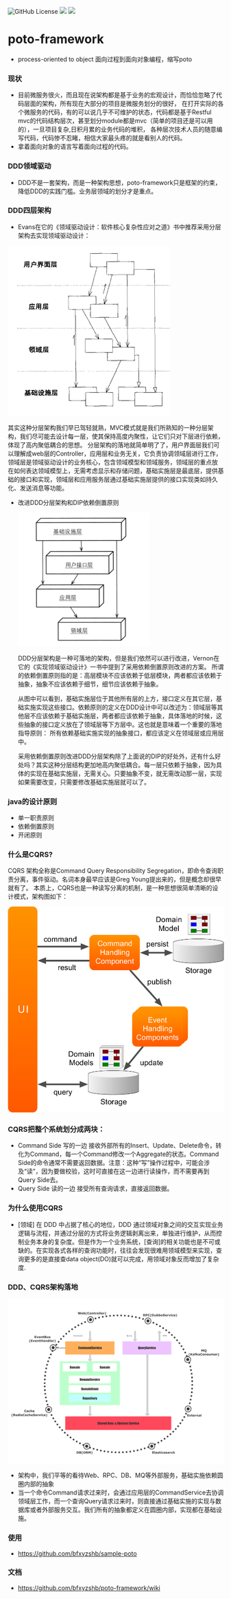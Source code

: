 ![GitHub License](https://img.shields.io/github/license/bfxyzshb/poto-framework)
![](https://badgen.net/github/stars/bfxyzshb/poto-framework)
![](https://badgen.net/github/issues/bfxyzshb/poto-framework)

# poto-framework

- process-oriented to object 面向过程到面向对象编程，缩写poto

### 现状
- 目前微服务很火，而且现在说架构都是基于业务的宏观设计，而恰恰忽略了代码层面的架构，所有现在大部分的项目是微服务划分的很好，
在打开实际的各个微服务的代码，有的可以说几乎不可维护的状态，代码都是基于Restful mvc的代码结构层次，甚至划分module都是mvc（简单的项目还是可以用的），一旦项目复杂,日积月累的业务代码的堆积，
各种层次技术人员的随意编写代码，代码惨不忍睹，相信大家最头疼的就是看别人的代码。
- 拿着面向对象的语言写着面向过程的代码。

### DDD领域驱动
- DDD不是一套架构，而是一种架构思想，poto-framework只是框架的约束，降低DDD的实践门槛。业务层领域的划分才是重点。

### DDD四层架构
- Evans在它的《领域驱动设计：软件核心复杂性应对之道》书中推荐采用分层架构去实现领域驱动设计：

![](doc/ddd-四层架构-old.png) 
  
  其实这种分层架构我们早已驾轻就熟，MVC模式就是我们所熟知的一种分层架构，我们尽可能去设计每一层，使其保持高度内聚性，让它们只对下层进行依赖，体现了高内聚低耦合的思想。
分层架构的落地就简单明了了，用户界面层我们可以理解成web层的Controller，应用层和业务无关，它负责协调领域层进行工作，领域层是领域驱动设计的业务核心，包含领域模型和领域服务，领域层的重点放 在如何表达领域模型上，无需考虑显示和存储问题，基础实施层是最底层，提供基础的接口和实现，领域层和应用服务层通过基础实施层提供的接口实现类如持久化、发送消息等功能。

- 改进DDD分层架构和DIP依赖倒置原则

    ![](doc/ddd-四层-new.png)

  DDD分层架构是一种可落地的架构，但是我们依然可以进行改进，Vernon在它的《实现领域驱动设计》一书中提到了采用依赖倒置原则改进的方案。
所谓的依赖倒置原则指的是：高层模块不应该依赖于低层模块，两者都应该依赖于抽象，抽象不应该依赖于细节，细节应该依赖于抽象。

  从图中可以看到，基础实施层位于其他所有层的上方，接口定义在其它层，基础实施实现这些接口。依赖原则的定义在DDD设计中可以改述为：领域层等其他层不应该依赖于基础实施层，两者都应该依赖于抽象，具体落地的时候，这些抽象的接口定义放在了领域层等下方层中。这也就是意味着一个重要的落地指导原则： 所有依赖基础实施实现的抽象接口，都应该定义在领域层或应用层中。

  采用依赖倒置原则改进DDD分层架构除了上面说的DIP的好处外，还有什么好处吗？其实这种分层结构更加地高内聚低耦合。每一层只依赖于抽象，因为具体的实现在基础实施层，无需关心。只要抽象不变，就无需改动那一层，实现如果需要改变，只需要修改基础实施层就可以了。

### java的设计原则
- 单一职责原则
- 依赖倒置原则
- 开闭原则

### 什么是CQRS?
CQRS 架构全称是Command Query Responsibility Segregation，即命令查询职责分离，事件驱动。名词本身最早应该是Greg Young提出来的，但是概念却很早就有了。
本质上，CQRS也是一种读写分离的机制，是一种思想很简单清晰的设计模式，架构图如下：

![](doc/cqrs.png)

### CQRS把整个系统划分成两块：

- Command Side 写的一边
接收外部所有的Insert、Update、Delete命令，转化为Command，每一个Command修改一个Aggregate的状态。Command Side的命令通常不需要返回数据。注意：这种“写”操作过程中，可能会涉及“读”，因为要做校验，这时可直接在这一边进行读操作，而不需要再到Query Side去。
- Query Side 读的一边
接受所有查询请求，直接返回数据。

### 为什么使用CQRS
- [领域] 在 DDD 中占据了核心的地位，DDD 通过领域对象之间的交互实现业务逻辑与流程，并通过分层的方式将业务逻辑剥离出来，单独进行维护，从而控制业务本身的复杂度。但是作为一个业务系统，[查询]的相关功能也是不可或缺的。在实现各式各样的查询功能时，往往会发现很难用领域模型来实现，查询更多的是直接查data object(DO)就可以完成，用领域对象反而增加了复杂度.

### DDD、CQRS架构落地
![](doc/ddd-cqrs.png)
- 架构中，我们平等的看待Web、RPC、DB、MQ等外部服务，基础实施依赖圆圈内部的抽象
- 当一个命令Command请求过来时，会通过应用层的CommandService去协调领域层工作，而一个查询Query请求过来时，则直接通过基础实施的实现与数据库或者外部服务交互。我们所有的抽象都定义在圆圈内部，实现都在基础设施。

### 使用
- https://github.com/bfxyzshb/sample-poto

### 文档
- https://github.com/bfxyzshb/poto-framework/wiki

